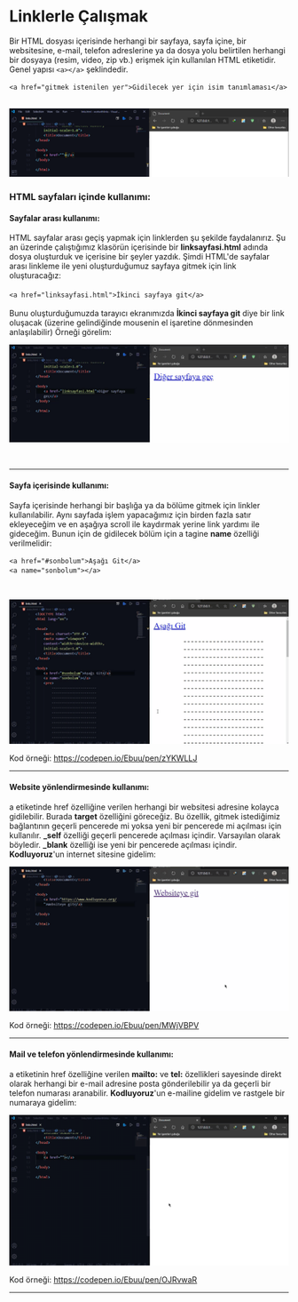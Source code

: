 # Linklerle Çalışmak
Bir HTML dosyası içerisinde herhangi bir sayfaya, sayfa içine, bir websitesine, e-mail, telefon adreslerine ya da dosya yolu belirtilen herhangi bir dosyaya (resim, video, zip vb.) erişmek için kullanılan HTML etiketidir. Genel yapısı `<a></a>` şeklindedir.

`<a href="gitmek istenilen yer">Gidilecek yer için isim tanımlaması</a>` 
<br/> <br/>

![a-tagi](https://raw.githubusercontent.com/Kodluyoruz/taskforce/main/html/linklerle-calismak/figures/a-tagi.png)


### HTML sayfaları içinde kullanımı:
#### Sayfalar arası kullanımı: 
HTML sayfalar arası geçiş yapmak için linklerden şu şekilde faydalanırız. Şu an üzerinde çalıştığımız klasörün içerisinde bir **linksayfasi.html** adında dosya oluşturduk ve içerisine bir şeyler yazdık. Şimdi HTML'de sayfalar arası linkleme ile yeni oluşturduğumuz sayfaya gitmek için link oluşturacağız: <br/> <br/>
`<a href="linksayfasi.html">İkinci sayfaya git</a>` <br/> <br/>
Bunu oluşturduğumuzda tarayıcı ekranımızda  **İkinci sayfaya git** diye bir link oluşacak (üzerine gelindiğinde mousenin el işaretine dönmesinden anlaşılabilir) Örneği görelim: <br/>

![sayfalar-arasi-link](https://raw.githubusercontent.com/Kodluyoruz/taskforce/main/html/linklerle-calismak/figures/sayfalar-arasi-link.gif)

<br/> <hr/>

#### Sayfa içerisinde kullanımı: 
Sayfa içerisinde herhangi bir başlığa ya da bölüme gitmek için linkler kullanılabilir. Aynı sayfada işlem yapacağımız için birden fazla satır ekleyeceğim ve en aşağıya scroll ile kaydırmak yerine link yardımı ile gideceğim. Bunun için de gidilecek bölüm için a tagine **name** özelliği verilmelidir:
<br/>

`<a href="#sonbolum">Aşağı Git</a>`
<br/>
`<a name="sonbolum"></a>`
    
<br/>

![sayfaici-link](https://raw.githubusercontent.com/Kodluyoruz/taskforce/main/html/linklerle-calismak/figures/sayfaici-link.gif)

Kod örneği: https://codepen.io/Ebuu/pen/zYKWLLJ
<br/> <hr/>

#### Website yönlendirmesinde kullanımı: 
a etiketinde href özelliğine verilen herhangi bir websitesi adresine kolayca gidilebilir. Burada **target** özelliğini göreceğiz. Bu özellik, gitmek istediğimiz bağlantının geçerli pencerede mi yoksa yeni bir pencerede mi açılması için kullanılır. **_self** özelliği geçerli pencerede açılması içindir. Varsayılan olarak böyledir. **_blank** özelliği ise yeni bir pencerede açılması içindir. **Kodluyoruz**'un internet sitesine gidelim:
<br/>

![website-link](https://raw.githubusercontent.com/Kodluyoruz/taskforce/main/html/linklerle-calismak/figures/website-link.gif)

Kod örneği: https://codepen.io/Ebuu/pen/MWjVBPV
<br/> <hr/>

#### Mail ve telefon yönlendirmesinde kullanımı: 
a etiketinin href özelliğine verilen **mailto:** ve **tel:** özellikleri sayesinde direkt olarak herhangi bir e-mail adresine posta gönderilebilir ya da geçerli bir telefon numarası aranabilir. **Kodluyoruz**'un e-mailine gidelim ve rastgele bir numaraya gidelim:
<br/>

![mail-tel](https://raw.githubusercontent.com/Kodluyoruz/taskforce/main/html/linklerle-calismak/figures/mail-tel.gif)

Kod örneği: https://codepen.io/Ebuu/pen/OJRvwaR
<br/> <hr/>
